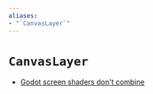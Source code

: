 ```yaml
---
aliases:
- "`CanvasLayer`"
---
```


# `CanvasLayer`

- [Godot screen shaders don't combine](godot-screen-shaders-dont-combine.md)
